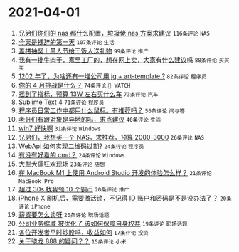 # 2021-04-01

1. [兄弟们你们的 nas 都什么配置，垃圾佬 nas 方案求建议](https://www.v2ex.com/t/767176) `116条评论` `NAS`
1. [今天是裸辞的第一天](https://www.v2ex.com/t/767059) `107条评论` `生活`
1. [盖楼抽奖｜愚人节给干饭人送礼物](https://www.v2ex.com/t/767227) `99条评论` `推广`
1. [我有一批牛肉干，家里工厂的，想在网上卖，大家有什么建议吗](https://www.v2ex.com/t/767086) `88条评论` `买买买`
1. [1202 年了，为啥还有一堆公司用 jq + art-template ?](https://www.v2ex.com/t/767111) `82条评论` `程序员`
1. [你的 4 月挑战是什么？](https://www.v2ex.com/t/767128) `74条评论` ` WATCH`
1. [摇到了指标，预算 13W 左右买什么车](https://www.v2ex.com/t/767138) `73条评论` `汽车`
1. [Sublime Text 4](https://www.v2ex.com/t/767077) `71条评论` `程序员`
1. [程序员日常工作中都用什么鼠标。有推荐吗？](https://www.v2ex.com/t/767106) `56条评论` `问与答`
1. [老哥们有跟对象是异地的吗，求点建议](https://www.v2ex.com/t/767090) `40条评论` `生活`
1. [win7 好快啊](https://www.v2ex.com/t/767250) `31条评论` `Windows`
1. [兄弟们，我想买一个 NAS，求推荐，预算 2000-3000](https://www.v2ex.com/t/767232) `26条评论` `NAS`
1. [WebApi 如何实现二维码过期?](https://www.v2ex.com/t/767287) `24条评论` `程序员`
1. [有没有好看的 cmd？](https://www.v2ex.com/t/767167) `24条评论` `Windows`
1. [大型犬儒狂欢现场](https://www.v2ex.com/t/767297) `23条评论` `随想`
1. [在 MacBook M1 上使用 Android Studio 开发的体验怎么样？](https://www.v2ex.com/t/767183) `21条评论` `MacBook Pro`
1. [超过 30s 找我领 10 个铜币](https://www.v2ex.com/t/767178) `20条评论` `推广`
1. [iPhone X 刷机后，需要激活锁，不记得 ID 账户和密码是不是没办法了？](https://www.v2ex.com/t/767143) `20条评论` `iPhone`
1. [薪资要怎么谈呀](https://www.v2ex.com/t/767072) `20条评论` `职场话题`
1. [公司业务缩减 被优化了 该如何保障自身权益](https://www.v2ex.com/t/767285) `19条评论` `职场话题`
1. [各位开发者平时炒股吗，收益如何](https://www.v2ex.com/t/767060) `17条评论` `投资`
1. [关于骁龙 888 的疑问？？](https://www.v2ex.com/t/767215) `15条评论` `小米`
